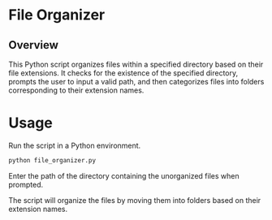 # File Organizer
## Overview
This Python script organizes files within a specified directory based on their file extensions. It checks for the existence of the specified directory, prompts the user to input a valid path, and then categorizes files into folders corresponding to their extension names.

# Usage
Run the script in a Python environment.

```bash
python file_organizer.py
```
Enter the path of the directory containing the unorganized files when prompted.

The script will organize the files by moving them into folders based on their extension names.
